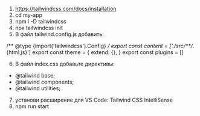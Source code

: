 1. https://tailwindcss.com/docs/installation
2. cd my-app
3. npm i -D tailwindcss
4. npx tailwindcss init
5. В файл tailwind.config.js добавить:

/** @type {import('tailwindcss').Config} */
export const content = ['./src/**/*.{html,js}']
export const theme = {
	extend: {},
}
export const plugins = []

6. В файл index.css добавьте директивы:

- @tailwind base;
- @tailwind components;
- @tailwind utilities;

7. установи расширение для VS Code: Tailwind CSS IntelliSense
8. npm run start
